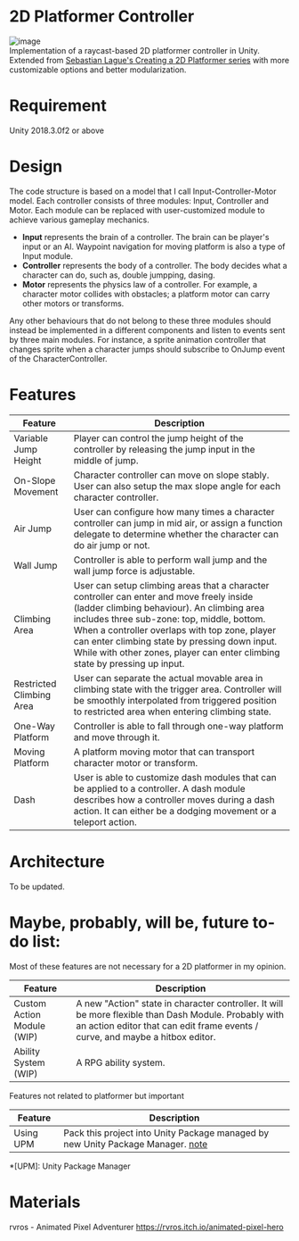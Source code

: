 # 2D Platformer Controller 
![image](https://github.com/ta-david-yu/2D-Platformer-Hunter/blob/master/platformer-preview.gif)  
Implementation of a raycast-based 2D platformer controller in Unity.  
Extended from [Sebastian Lague's Creating a 2D Platformer series](https://youtu.be/MbWK8bCAU2w?list=PLFt_AvWsXl0f0hqURlhyIoAabKPgRsqjz.) with more customizable options and better modularization.

# Requirement
Unity 2018.3.0f2 or above

# Design

The code structure is based on a model that I call Input-Controller-Motor model. Each controller consists of three modules: Input, Controller and Motor.
Each module can be replaced with user-customized module to achieve various gameplay mechanics.
* **Input** represents the brain of a controller. The brain can be player's input or an AI. Waypoint navigation for moving platform is also a type of Input module.
* **Controller** represents the body of a controller. The body decides what a character can do, such as, double jumpping, dasing.
* **Motor** represents the physics law of a controller. For example, a character motor collides with obstacles; a platform motor can carry other motors or transforms.

Any other behaviours that do not belong to these three modules should instead be implemented in a different components and listen to events sent by three main modules.
For instance, a sprite animation controller that changes sprite when a character jumps should subscribe to OnJump event of the CharacterController.

# Features

| Feature   | Description |
| --------- | ------- |
| Variable Jump Height | Player can control the jump height of the controller by releasing the jump input in the middle of jump. |
| On-Slope Movement | Character controller can move on slope stably. User can also setup the max slope angle for each character controller. |
| Air Jump | User can configure how many times a character controller can jump in mid air, or assign a function delegate to determine whether the character can do air jump or not. |
| Wall Jump | Controller is able to perform wall jump and the wall jump force is adjustable. |
| Climbing Area | User can setup climbing areas that a character controller can enter and move freely inside (ladder climbing behaviour). An climbing area includes three sub-zone: top, middle, bottom. When a controller overlaps with top zone, player can enter climbing state by pressing down input. While with other zones, player can enter climbing state by pressing up input. |
| Restricted Climbing Area | User can separate the actual movable area in climbing state with the trigger area. Controller will be smoothly interpolated from triggered position to restricted area when entering climbing state. |
| One-Way Platform | Controller is able to fall through one-way platform and move through it. |
| Moving Platform | A platform moving motor that can transport character motor or transform. |
| Dash | User is able to customize dash modules that can be applied to a controller. A dash module describes how a controller moves during a dash action. It can either be a dodging movement or a teleport action. |

# Architecture
To be updated.

# Maybe, probably, will be, future to-do list:

Most of these features are not necessary for a 2D platformer in my opinion.

| Feature   | Description |
| --------- | ------- |
| Custom Action Module (WIP) | A new "Action" state in character controller. It will be more flexible than Dash Module. Probably with an action editor that can edit frame events / curve, and maybe a hitbox editor. |
| Ability System (WIP)  | A RPG ability system. |

Features not related to platformer but important

| Feature   | Description |
| --------- | ------- |
| Using UPM | Pack this project into Unity Package managed by new Unity Package Manager. [note](https://gist.github.com/LotteMakesStuff/6e02e0ea303030517a071a1c81eb016e) |

*[UPM]: Unity Package Manager

# Materials
rvros - Animated Pixel Adventurer
https://rvros.itch.io/animated-pixel-hero
